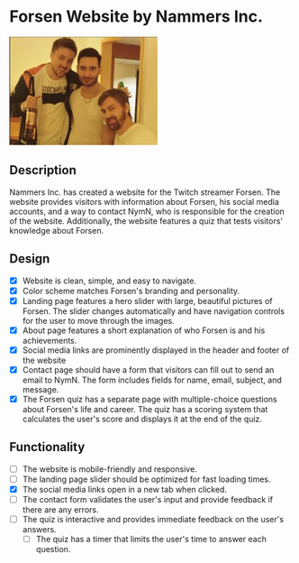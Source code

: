 # Forsen Website by Nammers Inc.

![nymn and forsen](nymn-forsen.jpg)

## Description

Nammers Inc. has created a website for the Twitch streamer Forsen. The website provides visitors with information about Forsen, his social media accounts, and a way to contact NymN, who is responsible for the creation of the website. Additionally, the website features a quiz that tests visitors' knowledge about Forsen.

## Design

- [x] Website is clean, simple, and easy to navigate.
- [x] Color scheme matches Forsen's branding and personality.
- [x] Landing page features a hero slider with large, beautiful pictures of Forsen. The slider changes automatically and have navigation controls for the user to move through the images.
- [x] About page features a short explanation of who Forsen is and his achievements.
- [x] Social media links are prominently displayed in the header and footer of the website
- [x] Contact page should have a form that visitors can fill out to send an email to NymN. The form includes fields for name, email, subject, and message.
- [x] The Forsen quiz has a separate page with multiple-choice questions about Forsen's life and career. The quiz has a scoring system that calculates the user's score and displays it
      at the end of the quiz.

## Functionality

- [ ] The website is mobile-friendly and responsive.
- [ ] The landing page slider should be optimized for fast loading times.
- [x] The social media links open in a new tab when clicked.
- [ ] The contact form validates the user's input and provide feedback if there are any errors.
- [ ] The quiz is interactive and provides immediate feedback on the user's answers.
  - [ ] The quiz has a timer that limits the user's time to answer each question.
